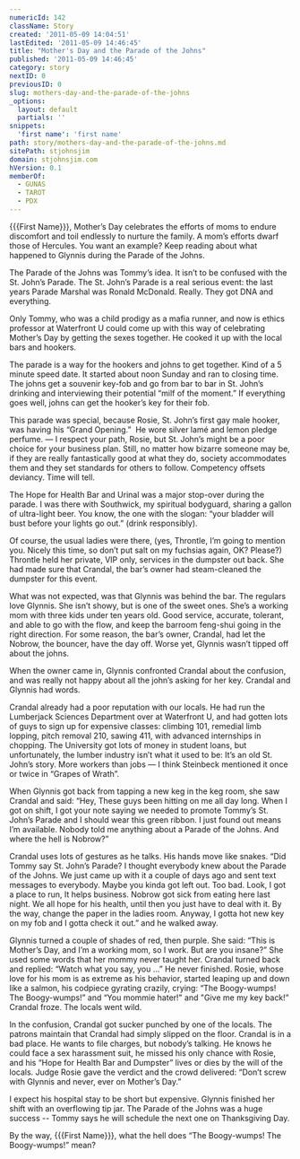 ```yaml
---
numericId: 142
className: Story
created: '2011-05-09 14:04:51'
lastEdited: '2011-05-09 14:46:45'
title: "Mother's Day and the Parade of the Johns"
published: '2011-05-09 14:46:45'
category: story
nextID: 0
previousID: 0
slug: mothers-day-and-the-parade-of-the-johns
_options:
  layout: default
  partials: ''
snippets:
  'first name': 'first name'
path: story/mothers-day-and-the-parade-of-the-johns.md
sitePath: stjohnsjim
domain: stjohnsjim.com
hVersion: 0.1
memberOf:
  - GUNAS
  - TAROT
  - PDX
---
```


{{{First Name}}}, Mother&rsquo;s Day celebrates the efforts of moms to endure discomfort and toil endlessly to nurture the family. A mom&rsquo;s efforts dwarf those of Hercules. You want an example? Keep reading about what happened to Glynnis during the Parade of the Johns.

The Parade of the Johns was Tommy&rsquo;s idea. It isn&rsquo;t to be confused with the St. John&rsquo;s Parade. The St. John&rsquo;s Parade is a real serious event: the last years Parade Marshal was Ronald McDonald. Really. They got DNA and everything.

Only Tommy, who was a child prodigy as a mafia runner, and now is ethics professor at Waterfront U could come up with this way of celebrating Mother&rsquo;s Day by getting the sexes together. He cooked it up with the local bars and hookers.

The parade is a way for the hookers and johns to get together. Kind of a 5 minute speed date. It started about noon Sunday and ran to closing time. The johns get a souvenir key-fob and go from bar to bar in St. John&rsquo;s drinking and interviewing their potential &ldquo;milf of the moment.&rdquo; If everything goes well, johns can get the hooker&rsquo;s key for their fob.

This parade was special, because Rosie, St. John&rsquo;s first gay male hooker, was having his &ldquo;Grand Opening.&rdquo; &nbsp;He wore silver lam&eacute; and lemon pledge perfume. &mdash; I respect your path, Rosie, but St. John&rsquo;s might be a poor choice for your business plan. Still, no matter how bizarre someone may be, if they are really fantastically good at what they do, society accommodates them and they set standards for others to follow. Competency offsets deviancy. Time will tell.

The Hope for Health Bar and Urinal was a major stop-over during the parade. I was there with Southwick, my spiritual bodyguard, sharing a gallon of ultra-light beer. You know, the one with the slogan: &ldquo;your bladder will bust before your lights go out.&rdquo; (drink responsibly).

Of course, the usual ladies were there, (yes, Throntle, I&rsquo;m going to mention you. Nicely this time, so don&rsquo;t put salt on my fuchsias again, OK? Please?) Throntle held her private, VIP only, services in the dumpster out back. She had made sure that Crandal, the bar&rsquo;s owner had steam-cleaned the dumpster for this event.

What was not expected, was that Glynnis was behind the bar. The regulars love Glynnis. She isn&rsquo;t showy, but is one of the sweet ones. She&rsquo;s a working mom with three kids under ten years old. Good service, accurate, tolerant, and able to go with the flow, and keep the barroom feng-shui going in the right direction. For some reason, the bar&rsquo;s owner, Crandal, had let the Nobrow, the bouncer, have the day off. Worse yet, Glynnis wasn&rsquo;t tipped off about the johns.

When the owner came in, Glynnis confronted Crandal about the confusion, and was really not happy about all the john&rsquo;s asking for her key. Crandal and Glynnis had words.

Crandal already had a poor reputation with our locals. He had run the Lumberjack Sciences Department over at Waterfront U, and had gotten lots of guys to sign up for expensive classes: climbing 101, remedial limb lopping, pitch removal 210, sawing 411, with advanced internships in chopping. The University got lots of money in student loans, but unfortunately, the lumber industry isn&rsquo;t what it used to be: It&rsquo;s an old St. John&rsquo;s story. More workers than jobs &mdash; I think Steinbeck mentioned it once or twice in &ldquo;Grapes of Wrath&rdquo;.

When Glynnis got back from tapping a new keg in the keg room, she saw Crandal and said: &ldquo;Hey, These guys been hitting on me all day long. When I got on shift, I got your note saying we needed to promote Tommy&rsquo;s St. John&rsquo;s Parade and I should wear this green ribbon. I just found out means I&rsquo;m available. Nobody told me anything about a Parade of the Johns. And where the hell is Nobrow?&rdquo;

Crandal uses lots of gestures as he talks. His hands move like snakes. &ldquo;Did Tommy say St. John&rsquo;s Parade? I thought everybody knew about the Parade of the Johns. We just came up with it a couple of days ago and sent text messages to everybody. Maybe you kinda got left out. Too bad. Look, I got a place to run, It helps business. Nobrow got sick from eating here last night. We all hope for his health, until then you just have to deal with it. By the way, change the paper in the ladies room. Anyway, I gotta hot new key on my fob and I gotta check it out.&rdquo; and he walked away.

Glynnis turned a couple of shades of red, then purple. She said: &ldquo;This is Mother&rsquo;s Day, and I&rsquo;m a working mom, so I work. But are you insane?&rdquo; She used some words that her mommy never taught her. Crandal turned back and replied: &ldquo;Watch what you say, you &hellip;&rdquo; He never finished. Rosie, whose love for his mom is as extreme as his behavior, started leaping up and down like a salmon, his codpiece gyrating crazily, crying: &ldquo;The Boogy-wumps! The Boogy-wumps!&rdquo; and &ldquo;You mommie hater!&quot; and &quot;Give me my key back!&rdquo; Crandal froze. The locals went wild.

In the confusion, Crandal got sucker punched by one of the locals. The patrons maintain that Crandal had simply slipped on the floor. Crandal is in a bad place. He wants to file charges, but nobody&rsquo;s talking. He knows he could face a sex harassment suit, he missed his only chance with Rosie, and his &ldquo;Hope for Health Bar and Dumpster&rdquo; lives or dies by the will of the locals. Judge Rosie gave the verdict and the crowd delivered: &ldquo;Don&rsquo;t screw with Glynnis and never, ever on Mother&rsquo;s Day.&rdquo;

I expect his hospital stay to be short but expensive. Glynnis finished her shift with an overflowing tip jar. The Parade of the Johns was a huge success --&nbsp;Tommy says he will schedule the next one on Thanksgiving Day.

By the way, {{{First Name}}}, what the hell does &ldquo;The Boogy-wumps! The Boogy-wumps!&rdquo; mean?&nbsp;
